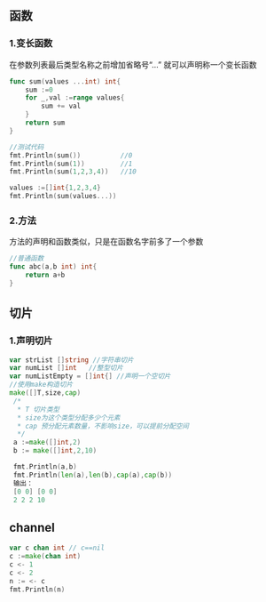 ## 函数

### 1.变长函数

 在参数列表最后类型名称之前增加省略号“...” 就可以声明称一个变长函数

```go
func sum(values ...int) int{
    sum :=0
    for _,val :=range values{
        sum += val
    }
    return sum
}

//测试代码
fmt.Println(sum()) 			//0
fmt.Println(sum(1)) 		//1
fmt.Println(sum(1,2,3,4))   //10

values :=[]int{1,2,3,4}
fmt.Println(sum(values...))
```

### 2.方法

方法的声明和函数类似，只是在函数名字前多了一个参数

```go
//普通函数
func abc(a,b int) int{
    return a+b
}
```

## 切片

### 1.声明切片

```go
var strList []string //字符串切片
var numList []int	//整型切片
var numListEmpty = []int{] //声明一个空切片
//使用make构造切片
make([]T,size,cap)
 /*
  * T 切片类型                        
  * size为这个类型分配多少个元素
  * cap 预分配元素数量，不影响size，可以提前分配空间
  */
 a :=make([]int,2)
 b := make([]int,2,10)

 fmt.Println(a,b)
 fmt.Println(len(a),len(b),cap(a),cap(b))       
 输出：
 [0 0] [0 0]
 2 2 2 10
```

## channel

```go
var c chan int // c==nil
c :=make(chan int)
c <- 1
c <- 2
n := <- c
fmt.Println(n)
```







































